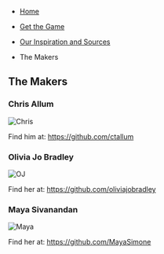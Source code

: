 - [Home](https://ctallum.github.io/softdes-game-project/)

- [Get the Game](installation.md)

- [Our Inspiration and Sources](sources.md)

- The Makers

## The Makers

### Chris Allum
![Chris](https://user-images.githubusercontent.com/25769132/102371442-301b5100-3f8c-11eb-95a3-c145a4c6ace7.png)

Find him at: https://github.com/ctallum

### Olivia Jo Bradley
![OJ](https://user-images.githubusercontent.com/25769132/102374449-5b536f80-3f8f-11eb-8a03-3d77ec25359f.png)

Find her at: https://github.com/oliviajobradley

### Maya Sivanandan
![Maya](https://user-images.githubusercontent.com/25769132/102371997-c5b6e080-3f8c-11eb-9c66-01f970cbb9c8.jpg)

Find her at: https://github.com/MayaSimone
